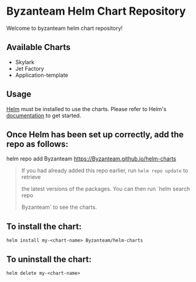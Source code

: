 # Byzanteam Helm Chart Repository

Welcome to byzanteam helm chart repository!

## Available Charts

- Skylark
- Jet Factory
- Application-template

## Usage

[Helm](https://helm.sh) must be installed to use the charts.  Please refer to
Helm's [documentation](https://helm.sh/docs) to get started.

## Once Helm has been set up correctly, add the repo as follows:

  helm repo add Byzanteam https://Byzanteam.github.io/helm-charts


>If you had already added this repo earlier, run `helm repo update` to retrieve
>
>the latest versions of the packages.  You can then run `helm search repo
>
>Byzanteam` to see the charts.

## To install the <chart-name> chart:

    helm install my-<chart-name> Byzanteam/helm-charts

## To uninstall the chart:

    helm delete my-<chart-name>

